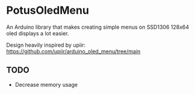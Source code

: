 # PotusOledMenu
An Arduino library that makes creating simple menus on SSD1306 128x64 oled displays a lot easier. 

Design heavily inspired by upiir: https://github.com/upiir/arduino_oled_menu/tree/main

## TODO
- Decrease memory usage
